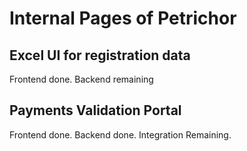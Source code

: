 # Internal Pages of Petrichor
## Excel UI for registration data
Frontend done. Backend remaining
## Payments Validation Portal
Frontend done. Backend done. Integration Remaining.
